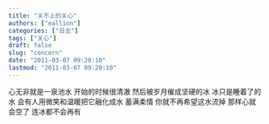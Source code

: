 ```yaml
---
title: "关不上的关心"
authors: ["eallion"]
categories: ["日志"]
tags: ["关心"]
draft: false
slug: "concern"
date: "2011-03-07 09:20:10"
lastmod: "2011-03-07 09:20:10"
---
```


心无非就是一泉池水
开始的时候很清澈
然后被岁月催成坚硬的冰
冰只是睡着了的水
会有人用微笑和温暖把它融化成水
蓄满柔情
你就不再希望这水流掉
那样心就会空了
连冰都不会再有
